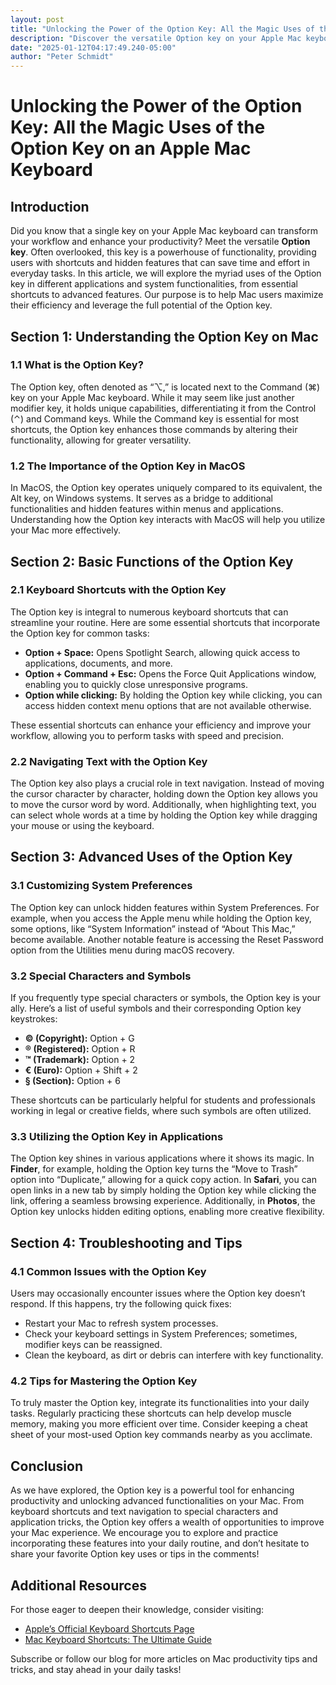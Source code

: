 ```yaml
---
layout: post
title: "Unlocking the Power of the Option Key: All the Magic Uses of the Option Key on an Apple Mac Keyboard"
description: "Discover the versatile Option key on your Apple Mac keyboard and unlock its hidden functionalities and shortcuts to enhance your productivity and streamline your workflow."
date: "2025-01-12T04:17:49.240-05:00"
author: "Peter Schmidt"
---
```

# Unlocking the Power of the Option Key: All the Magic Uses of the Option Key on an Apple Mac Keyboard

## Introduction

Did you know that a single key on your Apple Mac keyboard can transform your workflow and enhance your productivity? Meet the versatile **Option key**. Often overlooked, this key is a powerhouse of functionality, providing users with shortcuts and hidden features that can save time and effort in everyday tasks. In this article, we will explore the myriad uses of the Option key in different applications and system functionalities, from essential shortcuts to advanced features. Our purpose is to help Mac users maximize their efficiency and leverage the full potential of the Option key.

## Section 1: Understanding the Option Key on Mac

### 1.1 What is the Option Key?

The Option key, often denoted as “⌥,” is located next to the Command (⌘) key on your Apple Mac keyboard. While it may seem like just another modifier key, it holds unique capabilities, differentiating it from the Control (⌃) and Command keys. While the Command key is essential for most shortcuts, the Option key enhances those commands by altering their functionality, allowing for greater versatility.

### 1.2 The Importance of the Option Key in MacOS

In MacOS, the Option key operates uniquely compared to its equivalent, the Alt key, on Windows systems. It serves as a bridge to additional functionalities and hidden features within menus and applications. Understanding how the Option key interacts with MacOS will help you utilize your Mac more effectively.

## Section 2: Basic Functions of the Option Key 

### 2.1 Keyboard Shortcuts with the Option Key

The Option key is integral to numerous keyboard shortcuts that can streamline your routine. Here are some essential shortcuts that incorporate the Option key for common tasks:

- **Option + Space:** Opens Spotlight Search, allowing quick access to applications, documents, and more.
- **Option + Command + Esc:** Opens the Force Quit Applications window, enabling you to quickly close unresponsive programs.
- **Option while clicking:** By holding the Option key while clicking, you can access hidden context menu options that are not available otherwise.

These essential shortcuts can enhance your efficiency and improve your workflow, allowing you to perform tasks with speed and precision.

### 2.2 Navigating Text with the Option Key

The Option key also plays a crucial role in text navigation. Instead of moving the cursor character by character, holding down the Option key allows you to move the cursor word by word. Additionally, when highlighting text, you can select whole words at a time by holding the Option key while dragging your mouse or using the keyboard.

## Section 3: Advanced Uses of the Option Key

### 3.1 Customizing System Preferences 

The Option key can unlock hidden features within System Preferences. For example, when you access the Apple menu while holding the Option key, some options, like “System Information” instead of “About This Mac,” become available. Another notable feature is accessing the Reset Password option from the Utilities menu during macOS recovery.

### 3.2 Special Characters and Symbols

If you frequently type special characters or symbols, the Option key is your ally. Here’s a list of useful symbols and their corresponding Option key keystrokes:

- **© (Copyright):** Option + G
- **® (Registered):** Option + R
- **™ (Trademark):** Option + 2
- **€ (Euro):** Option + Shift + 2
- **§ (Section):** Option + 6

These shortcuts can be particularly helpful for students and professionals working in legal or creative fields, where such symbols are often utilized.

### 3.3 Utilizing the Option Key in Applications

The Option key shines in various applications where it shows its magic. In **Finder**, for example, holding the Option key turns the “Move to Trash” option into “Duplicate,” allowing for a quick copy action. In **Safari**, you can open links in a new tab by simply holding the Option key while clicking the link, offering a seamless browsing experience. Additionally, in **Photos**, the Option key unlocks hidden editing options, enabling more creative flexibility.

## Section 4: Troubleshooting and Tips

### 4.1 Common Issues with the Option Key

Users may occasionally encounter issues where the Option key doesn’t respond. If this happens, try the following quick fixes:

- Restart your Mac to refresh system processes.
- Check your keyboard settings in System Preferences; sometimes, modifier keys can be reassigned.
- Clean the keyboard, as dirt or debris can interfere with key functionality.

### 4.2 Tips for Mastering the Option Key

To truly master the Option key, integrate its functionalities into your daily tasks. Regularly practicing these shortcuts can help develop muscle memory, making you more efficient over time. Consider keeping a cheat sheet of your most-used Option key commands nearby as you acclimate.

## Conclusion

As we have explored, the Option key is a powerful tool for enhancing productivity and unlocking advanced functionalities on your Mac. From keyboard shortcuts and text navigation to special characters and application tricks, the Option key offers a wealth of opportunities to improve your Mac experience. We encourage you to explore and practice incorporating these features into your daily routine, and don’t hesitate to share your favorite Option key uses or tips in the comments!

## Additional Resources

For those eager to deepen their knowledge, consider visiting:

- [Apple’s Official Keyboard Shortcuts Page](https://support.apple.com/en-us/HT201236)
- [Mac Keyboard Shortcuts: The Ultimate Guide](https://www.macworld.com/article/671555/keyboard-shortcuts.html)

Subscribe or follow our blog for more articles on Mac productivity tips and tricks, and stay ahead in your daily tasks!